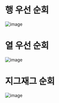 # 행 우선 순회
![image](https://github.com/user-attachments/assets/6b2a23be-c666-4e35-921f-d260cb7cc9fe)

# 열 우선 순회
![image](https://github.com/user-attachments/assets/fbe2fafa-7fd6-46b7-886e-9b144a4ec98d)

# 지그재그 순회
![image](https://github.com/user-attachments/assets/72244afe-02e0-4a48-9b75-2419a71754e1)
